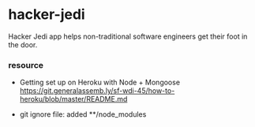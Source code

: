 # hacker-jedi
Hacker Jedi app helps non-traditional software engineers get their foot in the door.

### resource
- Getting set up on Heroku with Node + Mongoose
https://git.generalassemb.ly/sf-wdi-45/how-to-heroku/blob/master/README.md

- git ignore file: added **/node_modules
